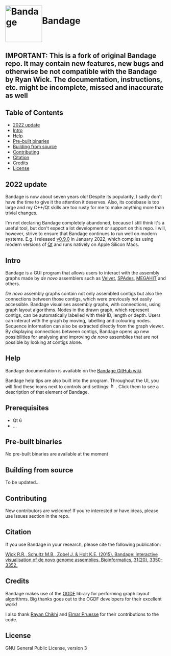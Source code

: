 # <img src="http://rrwick.github.io/Bandage/images/logo.png" alt="Bandage" width="115" height="115" align="middle">Bandage

## IMPORTANT: This is a fork of original Bandage repo. It may contain new features, new bugs and otherwise be not compatible with the Bandage by Ryan Wick. The documentation, instructions, etc. might be incomplete, missed and inaccurate as well

## Table of Contents

* [2022 update](https://github.com/asl/Bandage#2022-update)
* [Intro](https://github.com/asl/Bandage#intro)
* [Help](https://github.com/asl/Bandage#help)
* [Pre-built binaries](https://github.com/asl/Bandage#pre-built-binaries)
* [Building from source](https://github.com/asl/Bandage#building-from-source)
* [Contributing](https://github.com/asl/Bandage#contributing)
* [Citation](https://github.com/asl/Bandage#citation)
* [Credits](https://github.com/asl/Bandage#credits)
* [License](https://github.com/asl/Bandage#license)



## 2022 update

Bandage is now about seven years old! Despite its popularity, I sadly don't have the time to give it the attention it deserves. Also, its codebase is too large and my C++/Qt skills are too rusty for me to make anything more than trivial changes.

I'm not declaring Bandage completely abandoned, because I still think it's a useful tool, but don't expect a lot development or support on this repo. I will, however, strive to ensure that Bandage continues to run well on modern systems. E.g. I released [v0.9.0](https://github.com/rrwick/Bandage/releases/tag/v0.9.0) in January 2022, which compiles using modern versions of [Qt](https://www.qt.io/) and runs natively on Apple Silicon Macs.



## Intro

Bandage is a GUI program that allows users to interact with the assembly graphs made by *de novo* assemblers such as <a href="https://www.ebi.ac.uk/~zerbino/velvet/" target="_blank">Velvet</a>, <a href="http://bioinf.spbau.ru/spades" target="_blank">SPAdes</a>, <a href="https://github.com/voutcn/megahit" target="_blank">MEGAHIT</a> and others.

*De novo* assembly graphs contain not only assembled contigs but also the connections between those contigs, which were previously not easily accessible. Bandage visualises assembly graphs, with connections, using graph layout algorithms. Nodes in the drawn graph, which represent contigs, can be automatically labelled with their ID, length or depth. Users can interact with the graph by moving, labelling and colouring nodes. Sequence information can also be extracted directly from the graph viewer. By displaying connections between contigs, Bandage opens up new possibilities for analysing and improving *de novo* assemblies that are not possible by looking at contigs alone.

## Help

Bandage documentation is available on the <a href="https://github.com/rrwick/Bandage/wiki" target="_blank">Bandage GitHub wiki</a>.

Bandage help tips are also built into the program. Throughout the UI, you will find these icons next to controls and settings: <img src="http://rrwick.github.io/Bandage/images/helptext.png" alt="help text icon" width="16" height="16">. Click them to see a description of that element of Bandage.

## Prerequisites
  * Qt 6
  * ...

## Pre-built binaries

No pre-built binaries are available at the moment

## Building from source

To be updated...




## Contributing

New contributors are welcome! If you're interested or have ideas, please use Issues section in the repo.



## Citation

If you use Bandage in your research, please cite the following publication:

[Wick R.R., Schultz M.B., Zobel J. & Holt K.E. (2015). Bandage: interactive visualisation of de novo genome assemblies. Bioinformatics, 31(20), 3350-3352.](http://bioinformatics.oxfordjournals.org/content/31/20/3350)



## Credits

Bandage makes use of the <a href="http://www.ogdf.net/" target="_blank">OGDF</a> library for performing graph layout algorithms. Big thanks goes out to the OGDF developers for their excellent work!

I also thank <a href="https://github.com/rchikhi" target="_blank">Rayan Chikhi</a> and <a href="https://github.com/epruesse" target="_blank">Elmar Pruesse</a> for their contributions to the code.



## License

GNU General Public License, version 3
